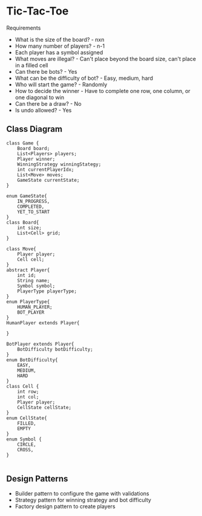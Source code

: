 # Tic-Tac-Toe
Requirements
- What is the size of the board? - nxn
- How many number of players? - n-1
- Each player has a symbol assigned
- What moves are illegal? - Can't place beyond the board size, can't place in a filled cell
- Can there be bots? - Yes
- What can be the difficulty of bot? - Easy, medium, hard
- Who will start the game? - Randomly
- How to decide the winner - Have to complete one row, one column, or one diagonal to win
- Can there be a draw? - No
- Is undo allowed? - Yes

## Class Diagram

```
class Game {
    Board board;
    List<Players> players;
    Player winner;
    WinningStrategy winningStategy;
    int currentPlayerIdx;
    List<Move> moves;
    GameState currentState;
}

enum GameState{
    IN_PROGRESS,
    COMPLETED,
    YET_TO_START
}
class Board{
    int size;
    List<Cell> grid;
}

class Move{
    Player player;
    Cell cell;
}
abstract Player{
    int id;
    String name;
    Symbol symbol;
    PlayerType playerType;
}
enum PlayerType{
    HUMAN_PLAYER;
    BOT_PLAYER
}
HumanPlayer extends Player{
    
}

BotPlayer extends Player{
    BotDifficulty botDifficulty;
}
enum BotDifficulty{
    EASY,
    MEDIUM,
    HARD
}
class Cell {
    int row;
    int col;
    Player player;
    CellState cellState;
}
enum CellState{
    FILLED,
    EMPTY
}
enum Symbol {
    CIRCLE,
    CROSS, 
}


```

## Design Patterns
- Builder pattern to configure the game with validations
- Strategy pattern for winning strategy and bot difficulty
- Factory design pattern to create players